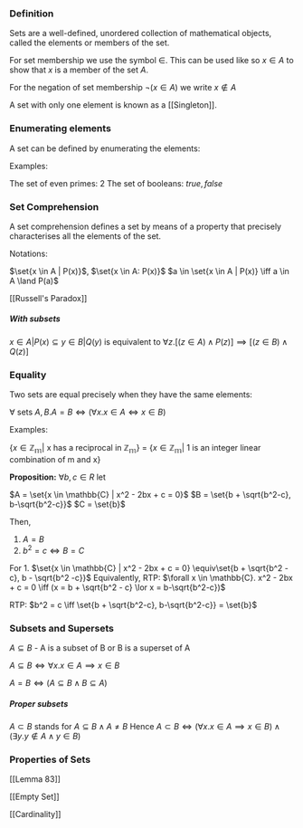 ### Definition

Sets are a well-defined, unordered collection of mathematical objects, called the elements or members of the set.

For set membership we use the symbol $\in$. This can be used like so $x \in A$ to show that $x$ is a member of the set $A$.

For the negation of set membership $\neg (x \in A)$ we write $x \notin A$

A set with only one element is known as a [[Singleton]].

### Enumerating elements

A set can be defined by enumerating the elements:

Examples:

The set of even primes: ${2}$
The set of booleans: ${true, false}$

### Set Comprehension
A set comprehension defines a set by means of a property that precisely characterises all the elements of the set.

Notations:

$\set{x \in A | P(x)}$, $\set{x \in A: P(x)}$
$a \in \set{x \in A | P(x)} \iff a \in A \land P(a)$

[[Russell's Paradox]]

##### With subsets
${x \in A | P(x)} \subseteq {y \in B | Q(y)}$
is equivalent to
$\forall z. [(z \in A) \land P(z)] \implies [(z \in B) \land Q(z)]$

### Equality

Two sets are equal precisely when they have the same elements:

$\forall \text{ sets } A, B. A = B \iff (\forall x. x \in A \iff x \in B)$

Examples:

{$x \in \mathbb{Z_m} | \text { x has a reciprocal in }\mathbb{Z_m}$} = {$x \in \mathbb{Z_m} | \text{ 1 is an integer linear combination of m and x}$}

**Proposition:**
$\forall b, c \in R$ let

$A = \set{x \in \mathbb{C} | x^2 - 2bx + c = 0}$
$B = \set{b + \sqrt{b^2-c}, b-\sqrt{b^2-c}}$
$C = \set{b}$

Then,

1. $A=B$
2. $b^2 = c \iff B=C$

For 1. $\set{x \in \mathbb{C} | x^2 - 2bx + c = 0} \equiv\set{b + \sqrt{b^2 -c}, b - \sqrt{b^2 -c}}$
Equivalently,
RTP: $\forall x \in \mathbb{C}. x^2 - 2bx + c = 0 \iff (x = b + \sqrt{b^2 - c} \lor x = b-\sqrt{b^2-c})$

RTP: $b^2 = c \iff \set{b + \sqrt{b^2-c}, b-\sqrt{b^2-c}} = \set{b}$

### Subsets and Supersets
$A \subseteq B$ - A is a subset of B or B is a superset of A

$A \subseteq B \iff \forall x. x \in A \implies x \in B$

$A = B \iff (A \subseteq B \land B \subseteq A)$

##### Proper subsets
$A \subset B$ stands for $A \subseteq B \land A \neq B$
Hence $A \subset B \iff (\forall x. x \in A \implies x \in B) \land (\exists y. y \notin A \land y \in B)$

### Properties of Sets
[[Lemma 83]]

[[Empty Set]]

[[Cardinality]]